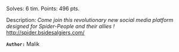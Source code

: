 
Solves: 6 tim.
Points: 496 pts.

Description:
*Come join this revolutionary new social media platform designed for Spider-People and their allies !*  
http://spider.bsidesalgiers.com/

**`Author:`** Malik


